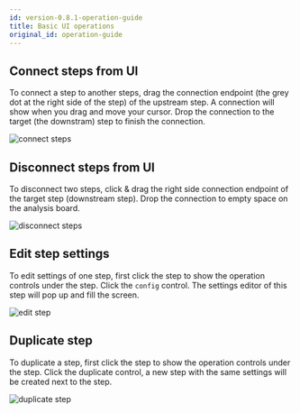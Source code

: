 ```yaml
---
id: version-0.8.1-operation-guide
title: Basic UI operations
original_id: operation-guide
---
```


## Connect steps from UI

To connect a step to another steps, drag the connection endpoint (the grey dot at the right side of the step) of the upstream step. A connection will show when you drag and move your cursor. Drop the connection to the target (the downstram) step to finish the connection.

![connect steps](assets/connect.gif)


## Disconnect steps from UI

To disconnect two steps, click & drag the right side connection endpoint of the target step (downstream step). Drop the connection to empty space on the analysis board.

![disconnect steps](assets/unconnect.gif)

## Edit step settings

To edit settings of one step, first click the step to show the operation controls under the step. Click the `config` control. The settings editor of this step will pop up and fill the screen.

![edit step](assets/open_step_settings.gif)

## Duplicate step

To duplicate a step, first click the step to show the operation controls under the step. Click the duplicate control, a new step with the same settings will be created next to the step.

![duplicate step](assets/duplicate_step.gif)
